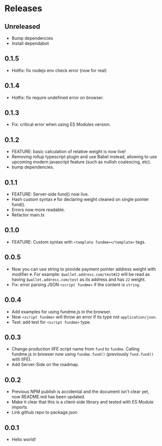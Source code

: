 # Releases

## Unreleased

- Bump dependencies
- Install dependabot

## 0.1.5

- Hotfix: fix nodejs env check error (now for real)

## 0.1.4

- Hotfix: fix require undefined error on browser.

## 0.1.3

- Fix: critical error when using ES Modules version.

## 0.1.2

- FEATURE: basic calculation of relative weight is now live!
- Removing rollup typescript plugin and use Babel instead, allowing to use upcoming modern javascript feature (such as nullish coalescing, etc).
- bump dependencies.

## 0.1.1

- FEATURE: Server-side fund() now live.
- Hash custom syntax `#` for declaring weight cleaned on single pointer fund().
- Errors now more readable.
- Refactor main.ts

## 0.1.0

- FEATURE: Custom syntax with `<template fundme></template>` tags.

## 0.0.5

- Now you can use string to provide payment pointer address weight with modifier `#`. For example: `$wallet.address.com/test#22` will be read as having `$wallet.address.com/test` as its address and has `22` weight.
- Fix: error parsing JSON `<script fundme>` if the content is `string`.

## 0.0.4

- Add examples for using fundme.js in the browser.
- Now `<script fundme>` will throw an error if its type not `application/json`.
- Test: add test for `<script fundme>` type.

## 0.0.3

- Change production IIFE script name from `fund` to `fundme`. Calling fundme.js in browser now using `fundme.fund()` (previously `fund.fund()` with IIFE).
- Add Server-Side on the roadmap.

## 0.0.2

- Previous NPM publish is accidental and the document isn't clear yet, now README.md has been updated.
- Make it clear that this is a client-side library and tested with ES Module imports
- Link github repo to package.json

## 0.0.1

- Hello world!

